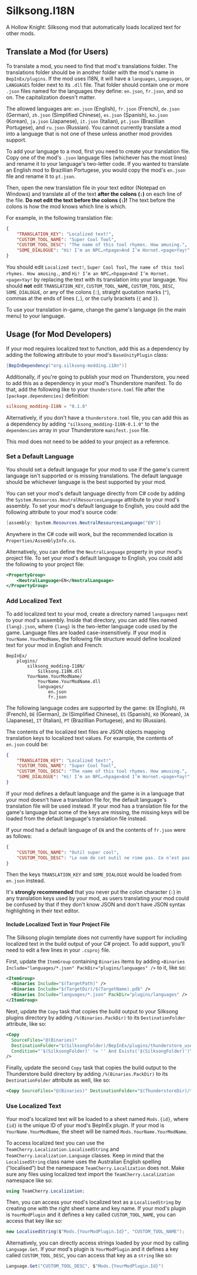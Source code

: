 # Silksong.I18N

A Hollow Knight: Silksong mod that automatically loads localized text for other mods.

## Translate a Mod (for Users)

To translate a mod, you need to find that mod's translations folder. The translations folder should
be in another folder with the mod's name in `BepInEx/plugins`. If the mod uses I18N, it will have a
`languages`, `Languages`, or `LANGUAGES` folder next to its `.dll` file. That folder should contain
one or more `.json` files named for the languages they define: `en.json`, `fr.json`, and so on. The
capitalization doesn't matter.

The allowed languages are: `en.json` (English), `fr.json` (French), `de.json` (German), `zh.json`
(Simplified Chinese), `es.json` (Spanish), `ko.json` (Korean), `ja.json` (Japanese), `it.json`
(Italian), `pt.json` (Brazillian Portugese), and `ru.json` (Russian). You cannot currently translate
a mod into a language that is not one of these unless another mod provides support.

To add your language to a mod, first you need to create your translation file. Copy one of the mod's
`.json` language files (whichever has the most lines) and rename it to your language's two-letter
code. If you wanted to translate an English mod to Brazillian Portugese, you would copy the mod's
`en.json` file and rename it to `pt.json`.

Then, open the new translation file in your text editor (Notepad on Windows) and translate all of
the text **after the colons (`:`)** on each line of the file. **Do not edit the text before the
colons (`:`)!** The text before the colons is how the mod knows which line is which.

For example, in the following translation file:

```json
{
    "TRANSLATION_KEY": "Localized text!",
    "CUSTOM_TOOL_NAME": "Super Cool Tool",
    "CUSTOM_TOOL_DESC": "The name of this tool rhymes. How amusing.",
    "SOME_DIALOGUE": "Hi! I’m an NPC…<hpage>And I’m Hornet.<page>Yay!"
}
```

You should edit `Localized text!`, `Super Cool Tool`, `The name of this tool rhymes. How amusing.`,
and `Hi! I’m an NPC…<hpage>And I’m Hornet.<page>Yay!` by replacing the text with its translation
into your language. You should **not** edit `TRANSLATION_KEY`, `CUSTOM_TOOL_NAME`,
`CUSTOM_TOOL_DESC`, `SOME_DIALOGUE`, or any of the colons (`:`), straight quotation marks (`"`),
commas at the ends of lines (`,`), or the curly brackets (`{` and `}`).

To use your translation in-game, change the game's language (in the main menu) to your language.

## Usage (for Mod Developers)

If your mod requires localized text to function, add this as a dependency by adding the following
attribute to your mod's `BaseUnityPlugin` class:

```cs
[BepInDependency("org.silksong-modding.i18n")]
```

Additionally, if you're going to publish your mod on Thunderstore, you need to add this as a
dependency in your mod's Thunderstore manifest. To do that, add the following like to your
`thunderstore.toml` file after the `[package.dependencies]` definition:

```toml
silksong_modding-I18N = "0.1.0"
```

Alternatively, if you don't have a `thunderstore.toml` file, you can add this as a dependency by
adding `"silksong_modding-I18N-0.1.0"` to the `dependencies` array in your Thunderstore
`manifest.json` file.

This mod does not need to be added to your project as a reference.

### Set a Default Language

You should set a default language for your mod to use if the game's current language isn't supported
or is missing translations. The default language should be whichever language is the best supported
by your mod.

You can set your mod's default language directly from C# code by adding the
`System.Resources.NeutralResourcesLanguage` attribute to your mod's assembly. To set your mod's
default language to English, you could add the following attribute to your mod's source code:

```cs
[assembly: System.Resources.NeutralResourcesLanguage("EN")]
```

Anywhere in the C# code will work, but the recommended location is `Properties/AssemblyInfo.cs`.

Alternatively, you can define the `NeutralLanguage` property in your mod's project file. To set your
mod's default language to English, you could add the following to your project file:

```xml
<PropertyGroup>
    <NeutralLanguage>EN</NeutralLanguage>
</PropertyGroup>
```

### Add Localized Text

To add localized text to your mod, create a directory named `languages` next to your mod's assembly.
Inside that directory, you can add files named `{lang}.json`, where `{lang}` is the two-letter
language code used by the game. Language files are loaded case-insensitively. If your mod is
`YourName.YourModName`, the following file structure would define localized text for your mod in
English and French:

```
BepInEx/
    plugins/
        silksong_modding-I18N/
            Silksong.I18N.dll
        YourName.YourModName/
            YourName.YourModName.dll
            languages/
                en.json
                fr.json
```

The following language codes are supported by the game: `EN` (English), `FR` (French), `DE`
(German), `ZH` (Simplified Chinese), `ES` (Spanish), `KO` (Korean), `JA` (Japanese), `IT` (Italian),
`PT` (Brazillian Portugese), and `RU` (Russian).

The contents of the localized text files are JSON objects mapping translation keys to localized text
values. For example, the contents of `en.json` could be:

```json
{
    "TRANSLATION_KEY": "Localized text!",
    "CUSTOM_TOOL_NAME": "Super Cool Tool",
    "CUSTOM_TOOL_DESC": "The name of this tool rhymes. How amusing.",
    "SOME_DIALOGUE": "Hi! I’m an NPC…<hpage>And I’m Hornet.<page>Yay!"
}
```

If your mod defines a default language and the game is in a language that your mod doesn't have a
translation file for, the default language's translation file will be used instead. If your mod has
a translation file for the game's language but some of the keys are missing, the missing keys will
be loaded from the default language's translation file instead.

If your mod had a default language of `EN` and the contents of `fr.json` were as follows:

```json
{
    "CUSTOM_TOOL_NAME": "Outil super cool",
    "CUSTOM_TOOL_DESC": "Le nom de cet outil ne rime pas. Ce n’est pas drôle."
}
```

Then the keys `TRANSLATION_KEY` and `SOME_DIALOGUE` would be loaded from `en.json` instead.

It's **strongly recommended** that you never put the colon character (`:`) in any translation keys
used by your mod, as users translating your mod could be confused by that if they don't know JSON
and don't have JSON syntax highlighting in their text editor.

#### Include Localized Text in Your Project File

The Silksong plugin template does not currently have support for including localized text in the
build output of your C# project. To add support, you'll need to edit a few lines in your `.csproj`
file.

First, update the `ItemGroup` containing `Binaries` items by adding
`<Binaries Include="languages/*.json" PackDir="plugins/languages" />` to it, like so:

```xml
<ItemGroup>
  <Binaries Include="$(TargetPath)" />
  <Binaries Include="$(TargetDir)/$(TargetName).pdb" />
  <Binaries Include="languages/*.json" PackDir="plugins/languages" />
</ItemGroup>
```

Next, update the `Copy` task that copies the build output to your Silksong plugins directory by
adding `/%(Binaries.PackDir)` to its `DestinationFolder` attribute, like so:

```xml
<Copy
  SourceFiles="@(Binaries)"
  DestinationFolder="$(SilksongFolder)/BepInEx/plugins/thunderstore_username-$(AssemblyTitle)/%(Binaries.PackDir)"
  Condition="'$(SilksongFolder)' != '' And Exists('$(SilksongFolder)')"
/>
```

Finally, update the second `Copy` task that copies the build output to the Thunderstore build
directory by adding `/%(Binaries.PackDir)` to its `DestinationFolder` attribute as well, like so:

```xml
<Copy SourceFiles="@(Binaries)" DestinationFolder="$(ThunderstoreDir)/temp/%(Binaries.PackDir)" />
```

### Use Localized Text

Your mod's localized text will be loaded to a sheet named `Mods.{id}`, where `{id}` is the unique ID
of your mod's BepInEx plugin. If your mod is `YourName.YourModName`, the sheet will be named
`Mods.YourName.YourModName`.

To access localized text you can use the `TeamCherry.Localization.LocalisedString` and
`TeamCherry.Localization.Language` classes. Keep in mind that the `LocalisedString` class name uses
the Australian English spelling (“localised”) but the namespace `TeamCherry.Localization` does not.
Make sure any files using localized text import the `TeamCherry.Localization` namespace like so:

```cs
using TeamCherry.Localization;
```

Then, you can access your mod's localized text as a `LocalisedString` by creating one with the right
sheet name and key name. If your mod's plugin is `YourModPlugin` and it defines a key called
`CUSTOM_TOOL_NAME`, you can access that key like so:

```cs
new LocalisedString($"Mods.{YourModPlugin.Id}", "CUSTOM_TOOL_NAME");
```

Alternatively, you can directly access strings loaded by your mod by calling `Language.Get`. If
your mod's plugin is `YourModPlugin` and it defines a key called `CUSTOM_TOOL_DESC`, you can access
that key as a `string` like so:

```cs
Language.Get("CUSTOM_TOOL_DESC", $"Mods.{YourModPlugin.Id}")
```
